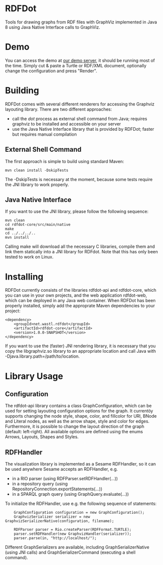 RDFDot
======

Tools for drawing graphs from RDF files with GraphViz implemented in Java 8 using Java Native Interface calls
to GraphViz.

# Demo #

You can access the demo at [our demo server](http://demo4.newmedialab.at/rdfdot/), it should be running most of
the time. Simply cut & paste a Turtle or RDF/XML document, optionally change the configuration and press "Render".

# Building #

RDFDot comes with several different renderers for accessing the Graphviz layouting library. There are two different
approaches:

* call the _dot_ process as external shell command from Java; requires graphviz to be installed and accessible on your server
* use the Java Native Interface library that is provided by RDFDot; faster but requires manual compilation

## External Shell Command ##

The first approach is simple to build using standard Maven:

    mvn clean install -DskipTests

The -DskipTests is necessary at the moment, because some tests require the JNI library to work properly.

## Java Native Interface ##

If you want to use the JNI library, please follow the following sequence:

    mvn clean
    cd rdfdot-core/src/main/native
    make
    cd ../../../..
    mvn install

Calling make will download all the necessary C libraries, compile them and link them statically into a JNI library
for RDFdot. Note that this has only been tested to work on Linux.


# Installing #

RDFDot currently consists of the libraries rdfdot-api and rdfdot-core, which you can use in your own projects, and the
web application rdfdot-web, which can be deployed in any Java web container. When RDFDot has been properly installed,
simply add the approprate Maven dependencies to your project:

    <dependency>
        <groupId>net.wastl.rdfdot</groupId>
        <artifactId>rdfdot-core</artifactId>
        <version>1.0.0-SNAPSHOT</version>
    </dependency>

If you want to use the (faster) JNI rendering library, it is necessary that you copy the libgraphviz.so library to
an appropriate location and call Java with -Djava.library.path=/path/to/location.


# Library Usage #

## Configuration ##

The rdfdot-api library contains a class GraphConfiguration, which can be used for setting layouting configuration
options for the graph. It currentöy supports changing the node style, shape, color, and fillcolor for URI, BNode and
Literal nodes, as well as the arrow shape, style and color for edges. Furthermore, it is possible to change the layout
direction of the graph (default: left-right). All available options are defined using the enums Arrows, Layouts, Shapes
and Styles.

## RDFHandler ##

The visualization library is implemented as a Sesame RDFHandler, so it can be used anywhere Sesame accepts an
RDFHandler, e.g.

* in a RIO parser (using RDFParser.setRDFHandler(...))
* in a repository query (using RepositoryConnection.exportStatements(...))
* in a SPARQL graph query (using GraphQuery.evaluate(...))

To initialize the RDFHandler, use e.g. the following sequence of statements:

        GraphConfiguration configuration = new GraphConfiguration();
        GraphvizSerializer serializer = new GraphvizSerializerNative(configuration, filename);

        RDFParser parser = Rio.createParser(RDFFormat.TURTLE);
        parser.setRDFHandler(new GraphvizHandler(serializer));
        parser.parse(in, "http://localhost/");

Different GraphSerializers are available, including GraphSerializerNative (using JNI calls) and GraphSerializerCommand
(executing a shell command).

